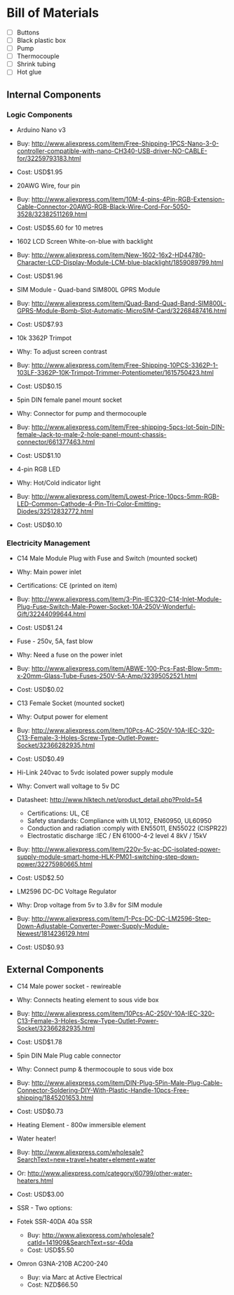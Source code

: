 # Bill of Materials

- [ ] Buttons
- [ ] Black plastic box
- [ ] Pump
- [ ] Thermocouple
- [ ] Shrink tubing
- [ ] Hot glue

## Internal Components

### Logic Components

* Arduino Nano v3
 * Buy: http://www.aliexpress.com/item/Free-Shipping-1PCS-Nano-3-0-controller-compatible-with-nano-CH340-USB-driver-NO-CABLE-for/32259793183.html
 * Cost: USD$1.95
 
* 20AWG Wire, four pin
 * Buy: http://www.aliexpress.com/item/10M-4-pins-4Pin-RGB-Extension-Cable-Connector-20AWG-RGB-Black-Wire-Cord-For-5050-3528/32382511269.html
 * Cost: USD$5.60 for 10 metres
 
* 1602 LCD Screen White-on-blue with backlight
 * Buy: http://www.aliexpress.com/item/New-1602-16x2-HD44780-Character-LCD-Display-Module-LCM-blue-blacklight/1859089799.html
 * Cost: USD$1.96
 
* SIM Module - Quad-band SIM800L GPRS Module
 * Buy: http://www.aliexpress.com/item/Quad-Band-Quad-Band-SIM800L-GPRS-Module-Bomb-Slot-Automatic-MicroSIM-Card/32268487416.html
 * Cost: USD$7.93
 
* 10k 3362P Trimpot
 * Why: To adjust screen contrast
 * Buy: http://www.aliexpress.com/item/Free-Shipping-10PCS-3362P-1-103LF-3362P-10K-Trimpot-Trimmer-Potentiometer/1615750423.html
 * Cost: USD$0.15

* 5pin DIN female panel mount socket
 * Why: Connector for pump and thermocouple
 * Buy: http://www.aliexpress.com/item/Free-shipping-5pcs-lot-5pin-DIN-female-Jack-to-male-2-hole-panel-mount-chassis-connector/661377463.html
 * Cost: USD$1.10

* 4-pin RGB LED
 * Why: Hot/Cold indicator light
 * Buy: http://www.aliexpress.com/item/Lowest-Price-10pcs-5mm-RGB-LED-Common-Cathode-4-Pin-Tri-Color-Emitting-Diodes/32512832772.html
 * Cost: USD$0.10

### Electricity Management
* C14 Male Module Plug with Fuse and Switch (mounted socket)
 * Why: Main power inlet
 * Certifications:  CE  (printed on item)
 * Buy: http://www.aliexpress.com/item/3-Pin-IEC320-C14-Inlet-Module-Plug-Fuse-Switch-Male-Power-Socket-10A-250V-Wonderful-Gift/32244099644.html
 * Cost: USD$1.24
 
* Fuse - 250v, 5A, fast blow
 * Why: Need a fuse on the power inlet
 * Buy: http://www.aliexpress.com/item/ABWE-100-Pcs-Fast-Blow-5mm-x-20mm-Glass-Tube-Fuses-250V-5A-Amp/32395052521.html
 * Cost: USD$0.02

* C13 Female Socket (mounted socket)
 * Why: Output power for element
 * Buy: http://www.aliexpress.com/item/10Pcs-AC-250V-10A-IEC-320-C13-Female-3-Holes-Screw-Type-Outlet-Power-Socket/32366282935.html
 * Cost: USD$0.49

* Hi-Link 240vac to 5vdc isolated power supply module
 * Why: Convert wall voltage to 5v DC
 * Datasheet: http://www.hlktech.net/product_detail.php?ProId=54
    * Certifications: UL, CE
    * Safety standards: Compliance with UL1012, EN60950, UL60950
    * Conduction and radiation :comply with EN55011, EN55022 (CISPR22)
    * Electrostatic discharge :IEC / EN 61000-4-2 level 4 8kV / 15kV
 * Buy: http://www.aliexpress.com/item/220v-5v-ac-DC-isolated-power-supply-module-smart-home-HLK-PM01-switching-step-down-power/32275980665.html
 * Cost: USD$2.50
 
* LM2596 DC-DC Voltage Regulator
 * Why: Drop voltage from 5v to 3.8v for SIM module
 * Buy: http://www.aliexpress.com/item/1-Pcs-DC-DC-LM2596-Step-Down-Adjustable-Converter-Power-Supply-Module-Newest/1814236129.html
 * Cost: USD$0.93


## External Components

* C14 Male power socket - rewireable
 * Why: Connects heating element to sous vide box
 * Buy: http://www.aliexpress.com/item/10Pcs-AC-250V-10A-IEC-320-C13-Female-3-Holes-Screw-Type-Outlet-Power-Socket/32366282935.html
 * Cost: USD$1.78

* 5pin DIN Male Plug cable connector
 * Why: Connect pump & thermocouple to sous vide box
 * Buy: http://www.aliexpress.com/item/DIN-Plug-5Pin-Male-Plug-Cable-Connector-Soldering-DIY-With-Plastic-Handle-10pcs-Free-shipping/1845201653.html
 * Cost: USD$0.73

* Heating Element - 800w immersible element
 * Water heater!
 * Buy: http://www.aliexpress.com/wholesale?SearchText=new+travel+heater+element+water
 * Or: http://www.aliexpress.com/category/60799/other-water-heaters.html
 * Cost: USD$3.00

* SSR - Two options:
 * Fotek SSR-40DA 40a SSR
    * Buy: http://www.aliexpress.com/wholesale?catId=141909&SearchText=ssr-40da
    * Cost: USD$5.50
 * Omron G3NA-210B AC200-240
    * Buy: via Marc at Active Electrical
    * Cost: NZD$66.50


 
